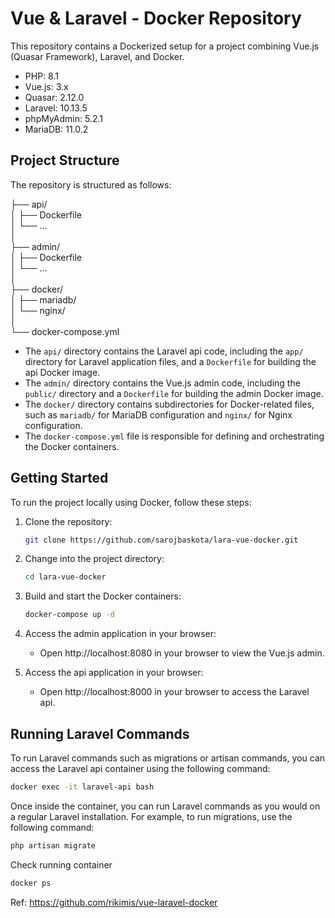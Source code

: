 # Vue & Laravel - Docker Repository

This repository contains a Dockerized setup for a project combining Vue.js (Quasar Framework), Laravel, and Docker.

- PHP: 8.1
- Vue.js: 3.x
- Quasar: 2.12.0
- Laravel: 10.13.5
- phpMyAdmin: 5.2.1
- MariaDB: 11.0.2

## Project Structure

The repository is structured as follows:

├── api/<br>
│ ├── Dockerfile<br>
│ └── ...<br>
│ <br>
├── admin/<br>
│ ├── Dockerfile<br>
│ └── ...<br>
│ <br>
├── docker/<br>
│ ├── mariadb/<br>
│ └── nginx/<br>
│ <br>
└── docker-compose.yml<br>


- The `api/` directory contains the Laravel api code, including the `app/` directory for Laravel application files, and a `Dockerfile` for building the api Docker image.
- The `admin/` directory contains the Vue.js admin code, including the `public/` directory and a `Dockerfile` for building the admin Docker image.
- The `docker/` directory contains subdirectories for Docker-related files, such as `mariadb/` for MariaDB configuration and `nginx/` for Nginx configuration.
- The `docker-compose.yml` file is responsible for defining and orchestrating the Docker containers.

## Getting Started

To run the project locally using Docker, follow these steps:

1. Clone the repository:

   ```bash
   git clone https://github.com/sarojbaskota/lara-vue-docker.git
   ```
2. Change into the project directory:

   ```bash
   cd lara-vue-docker
   ```
3. Build and start the Docker containers:

   ```bash
   docker-compose up -d
   ```
4. Access the admin application in your browser:

   - Open http://localhost:8080 in your browser to view the Vue.js admin.

5. Access the api application in your browser:

   - Open http://localhost:8000 in your browser to access the Laravel api.

## Running Laravel Commands

To run Laravel commands such as migrations or artisan commands, you can access the Laravel api container using the following command:

```bash
docker exec -it laravel-api bash
```

Once inside the container, you can run Laravel commands as you would on a regular Laravel installation. For example, to run migrations, use the following command:

```bash
php artisan migrate
```
Check running container

```bash
docker ps
```




Ref: https://github.com/rikimis/vue-laravel-docker